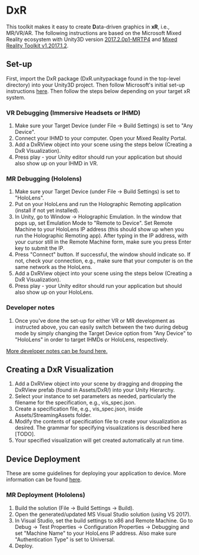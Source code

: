 # DxR
This toolkit makes it easy to create <b>D</b>ata-driven graphics in <b>xR</b>, i.e., MR/VR/AR. The following instructions are based on the Microsoft Mixed Reality ecosystem with Unity3D version [2017.2.0p1-MRTP4](http://beta.unity3d.com/download/b1565bfe4a0c/UnityDownloadAssistant.exe) and [Mixed Reality Toolkit v1.2017.1.2](https://github.com/Microsoft/MixedRealityToolkit-Unity/releases/tag/v1.2017.2.0).

## Set-up

First, import the DxR package (DxR.unitypackage found in the top-level directory) into your Unity3D project. Then follow Microsoft's initial set-up instructions [here](https://developer.microsoft.com/en-us/windows/mixed-reality/unity_development_overview). Then follow the steps below depending on your target xR system. 

### VR Debugging (Immersive Headsets or IHMD)
1. Make sure your Target Device (under File -> Build Settings) is set to "Any Device".
2. Connect your IHMD to your computer. Open your Mixed Reality Portal.
3. Add a DxRView object into your scene using the steps below (Creating a DxR Visualization).
4. Press play - your Unity editor should run your application but should also show up on your IHMD in VR.

### MR Debugging (Hololens)
1. Make sure your Target Device (under File -> Build Settings) is set to "HoloLens".
2. Put on your HoloLens and run the Holographic Remoting application (install if not yet installed). 
3. In Unity, go to Window -> Holographic Emulation. In the window that pops up, set Emulation Mode to "Remote to Device". Set Remote Machine to your HoloLens IP address (this should show up when you run the Holographic Remoting app). After typing in the IP address, with your cursor still in the Remote Machine form, make sure you press Enter key to submit the IP.
4. Press "Connect" button. If successful, the window should indicate so. If not, check your connection, e.g., make sure that your computer is on the same network as the HoloLens.
5. Add a DxRView object into your scene using the steps below (Creating a DxR Visualization).
6. Press play - your Unity editor should run your application but should also show up on your HoloLens.

### Developer notes
1. Once you've done the set-up for either VR or MR development as instructed above, you can easily switch between the two during debug mode by simply changing the Target Device option from "Any Device" to "HoloLens" in order to target IHMDs or HoloLens, respectively.

[More developer notes can be found here.](Development.md)

## Creating a DxR Visualization
1. Add a DxRView object into your scene by dragging and dropping the DxRView prefab (found in Assets/DxR/) into your Unity Hierarchy.
2. Select your instance to set parameters as needed, particularly the filename for the specification, e.g., vis_spec.json.
3. Create a specification file, e.g., vis_spec.json, inside Assets/StreamingAssets folder.
4. Modify the contents of specification file to create your visualization as desired. The grammar for specifying visualizations is described here [TODO]. 
5. Your specified visualization will get created automatically at run time.

## Device Deployment

These are some guidelines for deploying your application to device. More information can be found [here](https://developer.microsoft.com/en-us/windows/mixed-reality/using_visual_studio).

<!--
### VR Deployment (Immersive Headsets or IHMD)
1. Build the solution (File -> Build Settings -> Build). 
2. Open the generated/updated MS Visual Studio solution (using VS 2017). 
3. In Visual Studio, set the build settings to x86 and Local Machine. 
4. Deploy.
-->

### MR Deployment (Hololens)
1. Build the solution (File -> Build Settings -> Build). 
2. Open the generated/updated MS Visual Studio solution (using VS 2017). 
3. In Visual Studio, set the build settings to x86 and Remote Machine. Go to Debug -> Test Properties -> Configuration Properties -> Debugging and set "Machine Name" to your HoloLens IP address. Also make sure "Authentication Type" is set to Universal.
4. Deploy.
